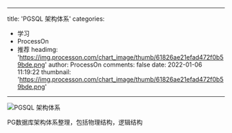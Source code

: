 
---
title: 'PGSQL 架构体系'
categories: 
 - 学习
 - ProcessOn
 - 推荐
headimg: 'https://img.processon.com/chart_image/thumb/61826ae21efad472f0b59bde.png'
author: ProcessOn
comments: false
date: 2022-01-06 11:19:22
thumbnail: 'https://img.processon.com/chart_image/thumb/61826ae21efad472f0b59bde.png'
---

<div>   
<img class="thumb" alt="PGSQL 架构体系" src="https://img.processon.com/chart_image/thumb/61826ae21efad472f0b59bde.png" referrerpolicy="no-referrer">
<p>PG数据库架构体系整理，包括物理结构，逻辑结构</p>  
</div>
            
